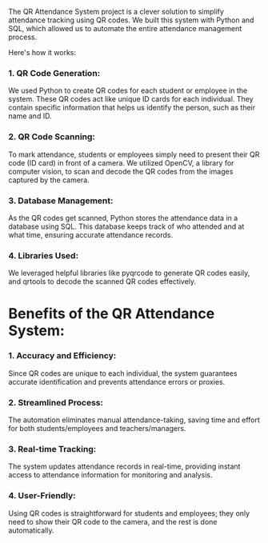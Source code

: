 The QR Attendance System project is a clever solution to simplify attendance tracking using QR codes. We built this system with Python and SQL, which allowed us to automate the entire attendance management process.

Here's how it works:

### 1. QR Code Generation:
We used Python to create QR codes for each student or employee in the system. These QR codes act like unique ID cards for each individual. They contain specific information that helps us identify the person, such as their name and ID.

### 2. QR Code Scanning:
To mark attendance, students or employees simply need to present their QR code (ID card) in front of a camera. We utilized OpenCV, a library for computer vision, to scan and decode the QR codes from the images captured by the camera.

### 3. Database Management:
As the QR codes get scanned, Python stores the attendance data in a database using SQL. This database keeps track of who attended and at what time, ensuring accurate attendance records.

### 4. Libraries Used:
We leveraged helpful libraries like pyqrcode to generate QR codes easily, and qrtools to decode the scanned QR codes effectively.

# Benefits of the QR Attendance System:

### 1. Accuracy and Efficiency:
Since QR codes are unique to each individual, the system guarantees accurate identification and prevents attendance errors or proxies.

### 2. Streamlined Process:
The automation eliminates manual attendance-taking, saving time and effort for both students/employees and teachers/managers.

### 3. Real-time Tracking:
The system updates attendance records in real-time, providing instant access to attendance information for monitoring and analysis.

### 4. User-Friendly:
Using QR codes is straightforward for students and employees; they only need to show their QR code to the camera, and the rest is done automatically.
